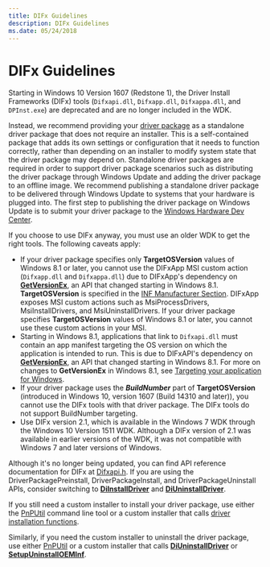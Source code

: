 ```yaml
---
title: DIFx Guidelines
description: DIFx Guidelines
ms.date: 05/24/2018
---
```


# DIFx Guidelines

Starting in Windows 10 Version 1607 (Redstone 1), the Driver Install Frameworks (DIFx) tools (`Difxapi.dll`, `Difxapp.dll`, `Difxappa.dll`, and `DPInst.exe`) are deprecated and are no longer included in the WDK.

Instead, we recommend providing your [driver package](./driver-packages.md) as a standalone driver package that does not require an installer.  This is a self-contained package that adds its own settings or configuration that it needs to function correctly, rather than depending on an installer to modify system state that the driver package may depend on.  Standalone driver packages are required in order to support driver package scenarios such as distributing the driver package through Windows Update and adding the driver package to an offline image.  We recommend publishing a standalone driver package to be delivered through Windows Update to systems that your hardware is plugged into.  The first step to publishing the driver package on Windows Update is to submit your driver package to the [Windows Hardware Dev Center](https://partner.microsoft.com/dashboard).

If you choose to use DIFx anyway, you must use an older WDK to get the right tools. The following caveats apply:

* If your driver package specifies only **TargetOSVersion** values of Windows 8.1 or later, you cannot use the DIFxApp MSI custom action (`Difxapp.dll` and `Difxappa.dll`) due to DIFxApp's dependency on [**GetVersionEx**](/windows/win32/api/sysinfoapi/nf-sysinfoapi-getversionexa), an API that changed starting in Windows 8.1.  **TargetOSVersion** is specified in the [INF Manufacturer Section](inf-manufacturer-section.md). DIFxApp exposes MSI custom actions such as MsiProcessDrivers, MsiInstallDrivers, and MsiUninstallDrivers.  If your driver package specifies **TargetOSVersion** values of Windows 8.1 or later, you cannot use these custom actions in your MSI.
* Starting in Windows 8.1, applications that link to `Difxapi.dll` must contain an app manifest targeting the OS version on which the application is intended to run.  This is due to DIFxAPI's dependency on [**GetVersionEx**](/windows/win32/api/sysinfoapi/nf-sysinfoapi-getversionexa), an API that changed starting in Windows 8.1.  For more on changes to **GetVersionEx** in Windows 8.1, see [Targeting your application for Windows](/windows/desktop/SysInfo/targeting-your-application-at-windows-8-1).
* If your driver package uses the ***BuildNumber*** part of **TargetOSVersion** (introduced in Windows 10, version 1607 (Build 14310 and later)), you cannot use the DIFx tools with that driver package.  The DIFx tools do not support BuildNumber targeting.
* Use DIFx version 2.1, which is available in the Windows 7 WDK through the Windows 10 Version 1511 WDK.  Although a DIFx version of 2.1 was available in earlier versions of the WDK, it was not compatible with Windows 7 and later versions of Windows.

Although it's no longer being updated, you can find API reference documentation for DIFx at [Difxapi.h](/previous-versions/windows/hardware/difxapi/). If you are using the DriverPackagePreinstall, DriverPackageInstall, and DriverPackageUninstall APIs, consider switching to [**DiInstallDriver**](/windows/win32/api/newdev/nf-newdev-diinstalldriverw) and [**DiUninstallDriver**](/windows/win32/api/newdev/nf-newdev-diuninstalldriverw).

If you still need a custom installer to install your driver package, use either the [PnPUtil](../devtest/pnputil.md) command line tool or a custom installer that calls [driver installation functions](functions-that-simplify-driver-installation.md).

Similarly, if you need the custom installer to uninstall the driver package, use either [PnPUtil](../devtest/pnputil.md) or a custom installer that calls [**DiUninstallDriver**](/windows/win32/api/newdev/nf-newdev-diuninstalldriverw) or [**SetupUninstallOEMInf**](/windows/win32/api/setupapi/nf-setupapi-setupuninstalloeminfw).
